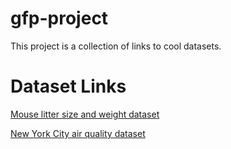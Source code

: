 # gfp-project

This project is a collection of links to cool datasets.

# Dataset Links

[Mouse litter size and weight dataset](litters.csv)

[New York City air quality dataset](airquality.csv)
